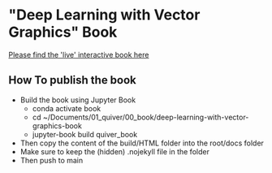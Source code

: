 # "Deep Learning with Vector Graphics" Book

[Please find the 'live' interactive book here](https://pwichmann.github.io/deep-learning-with-vector-graphics-book)


## How To publish the book

* Build the book using Jupyter Book
	* conda activate book
	* cd ~/Documents/01_quiver/00_book/deep-learning-with-vector-graphics-book
	* jupyter-book build quiver_book
* Then copy the content of the build/HTML folder into the root/docs folder
* Make sure to keep the (hidden) .nojekyll file in the folder
* Then push to main